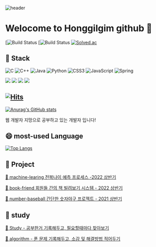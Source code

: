 ![header](https://capsule-render.vercel.app/api?type=waving&color=gradient&height=200&section=header&text=honggilgim&fontSize=70)

# Welocome to Honggilgim github 👋
[![Build Status](https://img.shields.io/github/followers/honggilgim?style=social) [![Build Status](https://img.shields.io/github/stars/honggilgim?style=social) 
[![Solved.ac](http://mazassumnida.wtf/api/generate_badge?boj=ghdrlf0911)](https://solved.ac/profile/ghdrlf0911)

## 🔭 Stack 
![C](https://img.shields.io/badge/c-%2300599C.svg?style=for-the-badge&logo=c&logoColor=white) ![C++](https://img.shields.io/badge/c++-%2300599C.svg?style=for-the-badge&logo=c%2B%2B&logoColor=white) ![Java](https://img.shields.io/badge/java-%23ED8B00.svg?style=for-the-badge&logo=java&logoColor=white) ![Python](https://img.shields.io/badge/python-3670A0?style=for-the-badge&logo=python&logoColor=ffdd54) ![CSS3](https://img.shields.io/badge/css3-%231572B6.svg?style=for-the-badge&logo=css3&logoColor=white) ![JavaScript](https://img.shields.io/badge/javascript-%23323330.svg?style=for-the-badge&logo=javascript&logoColor=%23F7DF1E) ![Spring](https://img.shields.io/badge/spring-%236DB33F.svg?style=for-the-badge&logo=spring&logoColor=white) 

<img src="https://img.shields.io/badge/-mysql-A8B9CC?style=flat-square&logo=MySQL&logoColor=black"/> <img src="https://img.shields.io/badge/-vue-A8B9CC?style=flat-square&logo=Vue.js&logoColor=black"/> <img src="https://img.shields.io/badge/-colab-A8B9CC?style=flat-square&logo=Google Colab&logoColor=black"/> <img src="https://img.shields.io/badge/-php-A8B9CC?style=flat-square&logo=PHP&logoColor=black"/>


## [![Hits](https://hits.seeyoufarm.com/api/count/incr/badge.svg?url=https%3A%2F%2Fgithub.com%2Fhonggilgim%2Fhit-counter&count_bg=%2300EFD6&title_bg=%23555555&icon=&icon_color=%23E7E7E7&title=visited&edge_flat=true)](https://hits.seeyoufarm.com)
[![Anurag's GitHub stats](https://github-readme-stats.vercel.app/api?username=honggilgim)](https://github.com/anuraghazra/github-readme-stats)

 웹 개발자 지망으로 공부하고 있는 개발자 입니다!
 
 ## 😄 most-used Language
 
[![Top Langs](https://github-readme-stats.vercel.app/api/top-langs/?username=honggilgim&langs_count=8)](https://github.com/honggilgim/github-readme-stats) 

## 📁 Project

[📑 machine-learing 전복나이 예측 프로세스 -2022 상반기 ](https://github.com/honggilgim/machine_learning_with_colab)

[📑 book-friend 회원들 간의 책 빌려보기 시스템 - 2022 상반기](https://github.com/honggilgim/book-friend)

[📑 number-baseball 간단한 숫자야구 프로젝트 - 2021 상반기 ](https://github.com/honggilgim/project_baseball) 

## 📔 study

[📑 Study - 공부한거 기록해두고, 필요할때마다 찾아보기](https://github.com/honggilgim/study)

[📑 algorithm - 푼 문제 기록해두고, 소감 및 해결방법 적어두기](https://github.com/honggilgim/coding-test)
